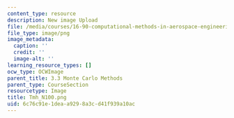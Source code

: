 ```yaml
---
content_type: resource
description: New image Upload
file: /media/courses/16-90-computational-methods-in-aerospace-engineering-spring-2014/6c76c91e1deaa9298a3cd41f939a10ac_Tmh_N100.png
file_type: image/png
image_metadata:
  caption: ''
  credit: ''
  image-alt: ''
learning_resource_types: []
ocw_type: OCWImage
parent_title: 3.3 Monte Carlo Methods
parent_type: CourseSection
resourcetype: Image
title: Tmh_N100.png
uid: 6c76c91e-1dea-a929-8a3c-d41f939a10ac
---
```

